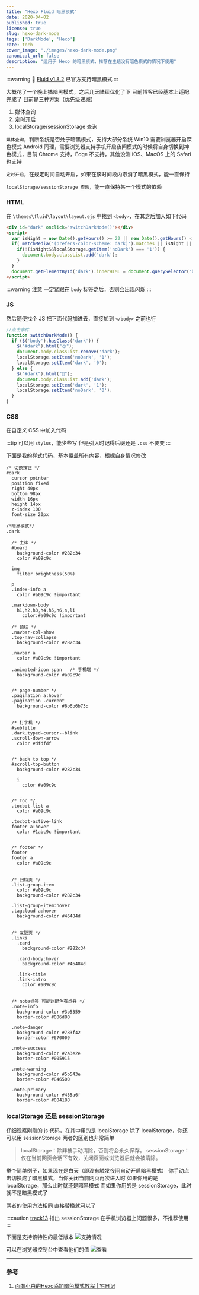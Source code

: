 ```yaml
---
title: "Hexo Fluid 暗黑模式"
date: 2020-04-02
published: true
license: true
slug: hexo-dark-mode
tags: ['DarkMode', 'Hexo']
cate: tech
cover_image: "./images/hexo-dark-mode.png"
canonical_url: false
description: "适用于 Hexo 的暗黑模式，推荐在主题没有暗色模式的情况下使用"
---
```


:::warning 🚨
[Fluid v1.8.2](https://github.com/fluid-dev/hexo-theme-fluid/releases/tag/v1.8.2) 已官方支持暗黑模式
:::

大概花了一个晚上搞暗黑模式，之后几天陆续优化了下
目前博客已经基本上适配完成了
目前是三种方案（优先级递减）

1. 媒体查询
2. 定时开启
3. localStorage/sessionStorage 查询
<!--more-->
`媒体查询`，判断系统是否处于暗黑模式，支持大部分系统
Win10 需要浏览器开启深色模式
Android 同理，需要浏览器支持手机开启夜间模式的时候将自身切换到神色模式，目前 Chrome 支持，Edge 不支持，其他没测
iOS、MacOS 上的 Safari 也支持

`定时开启`，在规定时间自动开启，如果在该时间段内取消了暗黑模式，能一直保持

`localStorage/sessionStorage 查询`，能一直保持某一个模式的依赖

### HTML

在 `\themes\fluid\layout\layout.ejs` 中找到 `<body>`，在其之后加入如下代码

```html
<div id="dark" onclick="switchDarkMode()"></div>
<script>
  var isNight = new Date().getHours() >= 22 || new Date().getHours() < 7;
  if( matchMedia('(prefers-color-scheme: dark)').matches || isNight || localStorage.getItem('dark') === '1') {
    if(!(isNight&&localStorage.getItem('noDark') === '1')) {
      document.body.classList.add('dark');
    }
  }
  document.getElementById('dark').innerHTML = document.querySelector("body").classList.contains("dark")?"🌙":"🌞";
</script>
```

:::warning 注意
一定紧跟在 `body` 标签之后，否则会出现闪烁
:::

### JS

然后随便找个 JS 把下面代码加进去，直接加到 `</body>` 之前也行

```js
//点击事件
function switchDarkMode() {
  if ($('body').hasClass('dark')) {
    $("#dark").html("🌞");
    document.body.classList.remove('dark');
    localStorage.setItem('noDark', '1');
    localStorage.setItem('dark', '0');
  } else {
    $("#dark").html("🌙");
    document.body.classList.add('dark');
    localStorage.setItem('dark', '1');
    localStorage.setItem('noDark', '0');
  }
}
```

### CSS

在自定义 CSS 中加入代码

:::tip
可以用 `stylus`，能少些写
但是引入时记得后缀还是 `.css` 不要变
:::

下面是我的样式代码，基本覆盖所有内容，根据自身情况修改

```stylus
/* 切换按钮 */
#dark
  cursor pointer
  position fixed
  right 40px
  bottom 98px
  width 16px
  height 14px
  z-index 100
  font-size 20px

/*暗黑模式*/
.dark

  /* 主体 */
  #board
    background-color #282c34
    color #a09c9c
  
  img  
    filter brightness(50%)

  p
  .index-info a  
    color #a09c9c !important

  .markdown-body
    h1,h2,h3,h4,h5,h6,s,li  
      color:#a09c9c !important

  /* 顶栏 */
  .navbar-col-show
  .top-nav-collapse  
    background-color #282c34

  .navbar a
    color #a09c9c !important

  .animated-icon span   /* 手机端 */
    background-color #a09c9c


  /* page-number */
  .pagination a:hover
  .pagination .current  
    background-color #6b6b6b73;


  /* 打字机 */
  #subtitle
  .dark.typed-cursor--blink
  .scroll-down-arrow
    color #dfdfdf


  /* back to top */
  #scroll-top-button
    background-color #282c34

    i
      color #a09c9c


  /* Toc */
  .tocbot-list a
    color #a09c9c

  .tocbot-active-link
  footer a:hover
    color #1abc9c !important


  /* footer */
  footer
  footer a
    color #a09c9c


  /* 归档页 */
  .list-group-item
    color #a09c9c
    background-color #282c34

  .list-group-item:hover
  .tagcloud a:hover
    background-color #46484d


  /* 友链页 */
  .links
    .card  
      background-color #282c34

    .card-body:hover  
      background-color #46484d

    .link-title
    .link-intro  
      color #a09c9c


  /* note标签 可能这配色有点丑 */
  .note-info
    background-color #3b5359
    border-color #006d80

  .note-danger
    background-color #783f42
    border-color #670009

  .note-success
    background-color #2a3e2e
    border-color #005915

  .note-warning
    background-color #5b543e
    border-color #846500

  .note-primary
    background-color #455a6f
    border-color #004188
```

### localStorage 还是 sessionStorage

仔细观察刚刚的 js 代码，在其中用的是 localStorage
除了 localStorage，你还可以用 sessionStorage
两者的区别也非常简单

> localStorage：除非被手动清除，否则将会永久保存。
> sessionStorage： 仅在当前网页会话下有效，关闭页面或浏览器后就会被清除。

举个简单例子，如果现在是白天（即没有触发夜间自动开启暗黑模式）
你手动点击切换成了暗黑模式，当你关闭当前网页再次进入时
如果你用的是 localStorage，那么此时就还是暗黑模式
而如果你用的是 sessionStorage，此时就不是暗黑模式了

两者的使用方法相同
直接替换就可以了

:::caution [track13](https://crosschannel.cc) 指出
sessionStorage 在手机浏览器上问题很多，不推荐使用
:::

下面是支持该特性的最低版本
![支持情况](https://u.jalenz.cn/hexo-dark-mode/01.png)

可以在浏览器控制台中查看他们的值
![查看](https://u.jalenz.cn/hexo-dark-mode/02.png)

---

### 参考

1. [面向小白的Hexo添加暗色模式教程 | 宅日记](https://crosschannel.cc/daily/hexo%E6%B7%BB%E5%8A%A0%E6%9A%97%E8%89%B2%E6%A8%A1%E5%BC%8F.html)
